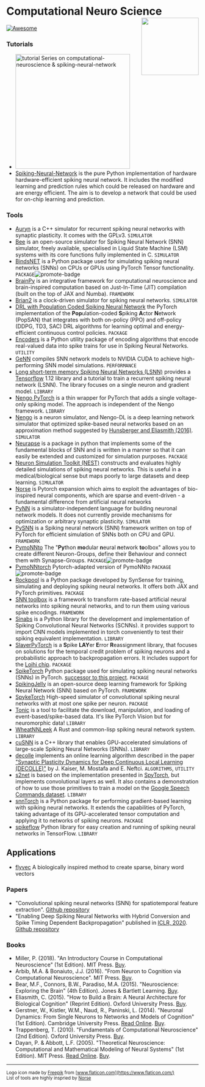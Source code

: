 # Computational Neuro Science <img align="right" src="./assets/README/logo.svg" width="150px" >
[![Awesome](https://cdn.rawgit.com/sindresorhus/awesome/d7305f38d29fed78fa85652e3a63e154dd8e8829/media/badge.svg)](https://github.com/sindresorhus/awesome)

### Tutorials
* <a href="/tutorials.md" title="tutorial Series on computational-neuroscience & spiking-neural-network"><img src="https://img.shields.io/badge/Our tutorial Series on CNS & SNN (🔥)-f7df1e" width="300px" alt="tutorial Series on computational-neuroscience & spiking-neural-network"/></a> 
* [Spiking-Neural-Network](https://github.com/Shikhargupta/Spiking-Neural-Network) is the pure Python implementation of hardware hardware-efficient spiking neural network. It includes the modified learning and prediction rules which could be released on hardware and are energy efficient. The aim is to develop a network that could be used for on-chip learning and prediction.

### Tools
* [Auryn](https://github.com/fzenke/auryn) is a C++ simulator for recurrent spiking neural networks with synaptic plasticity. It comes with the GPLv3. `SIMULATOR`
* [Bee](https://github.com/ricardodeazambuja/Bee) is an open-source simulator for Spiking Neural Network (SNN) simulator, freely available, specialised in Liquid State Machine (LSM) systems with its core functions fully implemented in C. `SIMULATOR`
* [BindsNET](https://github.com/BindsNET/bindsnet) is a Python package used for simulating spiking neural networks (SNNs) on CPUs or GPUs using PyTorch Tensor functionality. `PACKAGE`![promote-badge][promote]
* [BrainPy](https://github.com/PKU-NIP-Lab/BrainPy) is an integrative framework for computational neuroscience and brain-inspired computation based on Just-In-Time (JIT) compilation (built on the top of JAX and Numba). `FRAMEWORK`
* [Brian2](https://github.com/brian-team/brian2) is a clock-driven simulator for spiking neural networks. `SIMULATOR`
* [DRL with Population Coded Spiking Neural Network](https://github.com/combra-lab/pop-spiking-deep-rl) the PyTorch implementation of the **Pop**ulation-coded **S**piking **A**ctor **N**etwork (PopSAN) that integrates with both on-policy (PPO) and off-policy (DDPG, TD3, SAC) DRL algorithms for learning optimal and energy-efficient continuous control policies. `PACKAGE`
* [Encoders](https://github.com/iamsoroush/Encoders) is a Python utility package of encoding algorithms that encode real-valued data into spike trains for use in Spiking Neural Networks. `UTILITY`
* [GeNN](http://genn-team.github.io/genn/) compiles SNN network models to NVIDIA CUDA to achieve high-performing SNN model simulations. `PERFORMANCE`
* [Long short-term memory Spiking Neural Networks (LSNN)](https://github.com/IGITUGraz/LSNN-official) provides a [Tensorflow](https://www.tensorflow.org/) 1.12 library and a tutorial to train a recurrent spiking neural network (LSNN). The library focuses on a single neuron and gradient model. `LIBRARY`
* [Nengo PyTorch](https://github.com/nengo/pytorch-spiking) is a thin wrapper for PyTorch that adds a single voltage-only spiking model. The approach is independent of the Nengo framework. `LIBRARY`
* [Nengo](https://www.nengo.ai/nengo-dl/introduction.html) is a neuron simulator, and Nengo-DL is a deep learning network simulator that optimized spike-based neural networks based on an approximation method suggested by [Hunsberger and Eliasmith (2016)](https://arxiv.org/abs/1611.05141). `SIMULATOR`
* [Neurapse](https://github.com/udion/Neurapse) is a package in python that implements some of the fundamental blocks of SNN and is written in a manner so that it can easily be extended and customized for simulation purposes. `PACKAGE`
* [Neuron Simulation Toolkit (NEST)](https://nest-simulator.org) constructs and evaluates highly detailed simulations of spiking neural networks. This is useful in a medical/biological sense but maps poorly to large datasets and deep learning. `SIMULATOR`
* [Norse](https://github.com/norse/norse) is Pytorch expansion which aims to exploit the advantages of bio-inspired neural components, which are sparse and event-driven - a fundamental difference from artificial neural networks
* [PyNN](http://neuralensemble.org/docs/PyNN/) is a simulator-independent language for building neuronal network models. It does not currently provide mechanisms for optimization or arbitrary synaptic plasticity. `SIMULATOR`
* [PySNN](https://github.com/BasBuller/PySNN/) is a Spiking neural network (SNN) framework written on top of PyTorch for efficient simulation of SNNs both on CPU and GPU. `FRAMEWORK`
* [PymoNNto](https://github.com/trieschlab/PymoNNto) The "**Py**thon **mo**dular **n**eural **n**etwork **to**olbox" allows you to create different Neuron-Groups, define their Behaviour and connect them with Synapse-Groups. `PACKAGE`![promote-badge][promote]
* [PymoNNtorch](https://github.com/cnrl/PymoNNtorch) Pytorch-adapted version of PymoNNto `PACKAGE`![promote-badge][promote]
* [Rockpool](https://gitlab.com/aiCTX/rockpool) is a Python package developed by SynSense for training, simulating and deploying spiking neural networks. It offers both JAX and PyTorch primitives. `PACKAGE`
* [SNN toolbox](https://snntoolbox.readthedocs.io/en/latest/guide/intro.html) is a framework to transform rate-based artificial neural networks into spiking neural networks, and to run them using various spike encodings. `FRAMEWORK`
* [Sinabs](https://gitlab.com/synsense/sinabs) is a Python library for the development and implementation of Spiking Convolutional Neural Networks (SCNNs). it provides support to import CNN models implemented in torch conveniently to test their spiking equivalent implementation. `LIBRARY`
* [SlayerPyTorch](https://github.com/bamsumit/slayerPytorch) is a **S**pike **LAY**er **E**rror **R**eassignment library, that focuses on solutions for the temporal credit problem of spiking neurons and a probabilistic approach to backpropagation errors. It includes support for the [Loihi chip](https://en.wikichip.org/wiki/intel/loihi). `PACKAGE`
* [SpikeTorch](https://github.com/djsaunde/spiketorch) Python package used for simulating spiking neural networks (SNNs) in PyTorch. [successor to this project](https://github.com/BINDS-LAB-UMASS/bindsnet). `PACKAGE`  
* [SpikingJelly](https://github.com/fangwei123456/spikingjelly) is an open-source deep learning framework for Spiking Neural Network (SNN) based on PyTorch. `FRAMEWORK`
* [SpykeTorch](https://github.com/miladmozafari/SpykeTorch) High-speed simulator of convolutional spiking neural networks with at most one spike per neuron. `PACKAGE`
* [Tonic](https://github.com/neuromorphs/tonic) is a tool to facilitate the download, manipulation, and loading of event-based/spike-based data. It's like PyTorch Vision but for neuromorphic data! `LIBRARY`
* [WheatNNLeek](https://github.com/libgirlenterprise/WheatNNLeek) A Rust and common-lisp spiking neural network system. `LIBRARY`
* [cuSNN](https://github.com/tudelft/cuSNN) is a C++ library that enables GPU-accelerated simulations of large-scale Spiking Neural Networks (SNNs). `LIBRARY`
* [decolle](https://github.com/nmi-lab/decolle-public) implements an online learning algorithm described in the paper ["Synaptic Plasticity Dynamics for Deep Continuous Local Learning (DECOLLE)"](https://arxiv.org/abs/1811.10766) by J. Kaiser, M. Mostafa and E. Neftci. `ALGORITHMS`, `UTILITY`
* [s2net](https://github.com/romainzimmer/s2net) is based on the implementation presented in [SpyTorch](https://github.com/fzenke/spytorch), but implements convolutional layers as well. It also contains a demonstration of how to use those primitives to train a model on the [Google Speech Commands dataset](https://arxiv.org/abs/1804.03209). `LIBRARY`
* [snnTorch](https://github.com/jeshraghian/snntorch) is a Python package for performing gradient-based learning with spiking neural networks. It extends the capabilities of PyTorch, taking advantage of its GPU-accelerated tensor computation and applying it to networks of spiking neurons. `PACKAGE`
* [spikeflow](https://github.com/colinator/spikeflow) Python library for easy creation and running of spiking neural networks in TensorFlow. `LIBRARY`

## Applications
* [flyvec](https://github.com/bhoov/flyvec) A biologically inspired method to create sparse, binary word vectors


### Papers
* "Convolutional spiking neural networks (SNN) for spatiotemporal feature extraction". [Github repository](https://github.com/aa-samad/conv_snn)
* "Enabling Deep Spiking Neural Networks with Hybrid Conversion and Spike Timing Dependent Backpropagation" published in [ICLR, 2020](https://openreview.net/forum?id=B1xSperKvH). [Github repository](https://github.com/nitin-rathi/hybrid-snn-conversion)

### Books
* Miller, P. (2018). "An Introductory Course in Computational Neuroscience" (1st Edition). MIT Press. [Buy](https://www.amazon.com/dp/0262038250/).
* Arbib, M.A. & Bonaiuto, J.J. (2016). "From Neuron to Cognition via Computational Neuroscience". MIT Press. [Buy](https://www.barnesandnoble.com/w/from-neuron-to-cognition-via-computational-neuroscience-michael-a-arbib/1123648341?ean=9780262034968).
* Bear, M.F., Connors, B.W., Paradiso, M.A. (2015). "Neuroscience: Exploring the Brain" (4th Edition). Jones & Bartlett Learning. [Buy](https://www.amazon.com/Neuroscience-Exploring-Mark-F-Bear/dp/0781778174).
* Eliasmith, C. (2015). "How to Build a Brain: A Neural Architecture for Biological Cognition" (Reprint Edition). Oxford University Press. [Buy](https://www.amazon.com/How-Build-Brain-Architecture-Architectures/dp/0190262125).
* Gerstner, W., Kistler, W.M., Naud, R., Paninski, L. (2014). "Neuronal Dynamics: From Single Neurons to Networks and Models of Cognition" (1st Edition). Cambridge University Press. [Read Online](https://neuronaldynamics.epfl.ch/online/index.html). [Buy](https://www.amazon.com/Neuronal-Dynamics-Neurons-Networks-Cognition/dp/1107635195/ref=pd_sbs_6/134-8952121-4431533?pd_rd_w=7ZxKW&pf_rd_p=3676f086-9496-4fd7-8490-77cf7f43f846&pf_rd_r=QSTA4C570Q8B7KSJZPJ6&pd_rd_r=94317d9c-2c88-4167-9f8e-f6098ba94c69&pd_rd_wg=2uxIx&pd_rd_i=1107635195&psc=1).
* Trappenberg, T. (2010). "Fundamentals of Computational Neuroscience" (2nd Edition). Oxford University Press. [Buy](https://www.amazon.com/Fundamentals-Computational-Neuroscience-Thomas-Trappenberg-dp-0199568413/dp/0199568413/ref=mt_other?_encoding=UTF8&me=&qid=).
* Dayan, P. & Abbott, L.F. (2005). "Theoretical Neuroscience: Computational and Mathematical Modeling of Neural Systems" (1st Edition). MIT Press. [Read Online](http://www.gatsby.ucl.ac.uk/~lmate/biblio/dayanabbott.pdf). [Buy](https://www.amazon.com/Theoretical-Neuroscience-Computational-Mathematical-Modeling/dp/0262541858/ref=pd_sbs_1/134-8952121-4431533?pd_rd_w=7ZxKW&pf_rd_p=3676f086-9496-4fd7-8490-77cf7f43f846&pf_rd_r=QSTA4C570Q8B7KSJZPJ6&pd_rd_r=94317d9c-2c88-4167-9f8e-f6098ba94c69&pd_rd_wg=2uxIx&pd_rd_i=0262541858&psc=1).

---
<small>Logo icon made by [Freepik](https://www.flaticon.com/authors/freepik) from [www.flaticon.com](https://www.flaticon.com/)</small>  
<small>List of tools are highly inspried by [Norse](https://github.com/norse/norse)</small>

[promote]: https://img.shields.io/badge/❤️promote-e95420
